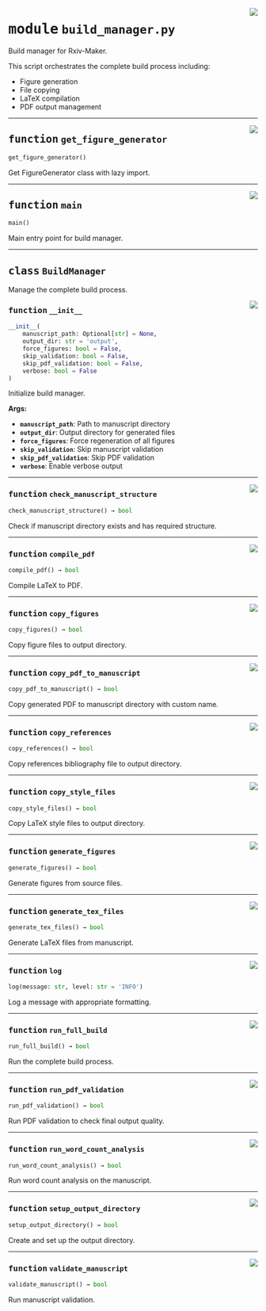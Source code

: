 <!-- markdownlint-disable -->

<a href="https://github.com/henriqueslab/rxiv-maker/blob/main/src/py/commands/build_manager.py#L0"><img align="right" style="float:right;" src="https://img.shields.io/badge/-source-cccccc?style=flat-square"></a>

# <kbd>module</kbd> `build_manager.py`
Build manager for Rxiv-Maker. 

This script orchestrates the complete build process including: 
- Figure generation 
- File copying 
- LaTeX compilation 
- PDF output management 


---

<a href="https://github.com/henriqueslab/rxiv-maker/blob/main/src/py/commands/build_manager.py#L34"><img align="right" style="float:right;" src="https://img.shields.io/badge/-source-cccccc?style=flat-square"></a>

## <kbd>function</kbd> `get_figure_generator`

```python
get_figure_generator()
```

Get FigureGenerator class with lazy import. 


---

<a href="https://github.com/henriqueslab/rxiv-maker/blob/main/src/py/commands/build_manager.py#L830"><img align="right" style="float:right;" src="https://img.shields.io/badge/-source-cccccc?style=flat-square"></a>

## <kbd>function</kbd> `main`

```python
main()
```

Main entry point for build manager. 


---

## <kbd>class</kbd> `BuildManager`
Manage the complete build process. 

<a href="https://github.com/henriqueslab/rxiv-maker/blob/main/src/py/commands/build_manager.py#L46"><img align="right" style="float:right;" src="https://img.shields.io/badge/-source-cccccc?style=flat-square"></a>

### <kbd>function</kbd> `__init__`

```python
__init__(
    manuscript_path: Optional[str] = None,
    output_dir: str = 'output',
    force_figures: bool = False,
    skip_validation: bool = False,
    skip_pdf_validation: bool = False,
    verbose: bool = False
)
```

Initialize build manager. 



**Args:**
 
 - <b>`manuscript_path`</b>:  Path to manuscript directory 
 - <b>`output_dir`</b>:  Output directory for generated files 
 - <b>`force_figures`</b>:  Force regeneration of all figures 
 - <b>`skip_validation`</b>:  Skip manuscript validation 
 - <b>`skip_pdf_validation`</b>:  Skip PDF validation 
 - <b>`verbose`</b>:  Enable verbose output 




---

<a href="https://github.com/henriqueslab/rxiv-maker/blob/main/src/py/commands/build_manager.py#L160"><img align="right" style="float:right;" src="https://img.shields.io/badge/-source-cccccc?style=flat-square"></a>

### <kbd>function</kbd> `check_manuscript_structure`

```python
check_manuscript_structure() → bool
```

Check if manuscript directory exists and has required structure. 

---

<a href="https://github.com/henriqueslab/rxiv-maker/blob/main/src/py/commands/build_manager.py#L524"><img align="right" style="float:right;" src="https://img.shields.io/badge/-source-cccccc?style=flat-square"></a>

### <kbd>function</kbd> `compile_pdf`

```python
compile_pdf() → bool
```

Compile LaTeX to PDF. 

---

<a href="https://github.com/henriqueslab/rxiv-maker/blob/main/src/py/commands/build_manager.py#L443"><img align="right" style="float:right;" src="https://img.shields.io/badge/-source-cccccc?style=flat-square"></a>

### <kbd>function</kbd> `copy_figures`

```python
copy_figures() → bool
```

Copy figure files to output directory. 

---

<a href="https://github.com/henriqueslab/rxiv-maker/blob/main/src/py/commands/build_manager.py#L645"><img align="right" style="float:right;" src="https://img.shields.io/badge/-source-cccccc?style=flat-square"></a>

### <kbd>function</kbd> `copy_pdf_to_manuscript`

```python
copy_pdf_to_manuscript() → bool
```

Copy generated PDF to manuscript directory with custom name. 

---

<a href="https://github.com/henriqueslab/rxiv-maker/blob/main/src/py/commands/build_manager.py#L431"><img align="right" style="float:right;" src="https://img.shields.io/badge/-source-cccccc?style=flat-square"></a>

### <kbd>function</kbd> `copy_references`

```python
copy_references() → bool
```

Copy references bibliography file to output directory. 

---

<a href="https://github.com/henriqueslab/rxiv-maker/blob/main/src/py/commands/build_manager.py#L401"><img align="right" style="float:right;" src="https://img.shields.io/badge/-source-cccccc?style=flat-square"></a>

### <kbd>function</kbd> `copy_style_files`

```python
copy_style_files() → bool
```

Copy LaTeX style files to output directory. 

---

<a href="https://github.com/henriqueslab/rxiv-maker/blob/main/src/py/commands/build_manager.py#L257"><img align="right" style="float:right;" src="https://img.shields.io/badge/-source-cccccc?style=flat-square"></a>

### <kbd>function</kbd> `generate_figures`

```python
generate_figures() → bool
```

Generate figures from source files. 

---

<a href="https://github.com/henriqueslab/rxiv-maker/blob/main/src/py/commands/build_manager.py#L481"><img align="right" style="float:right;" src="https://img.shields.io/badge/-source-cccccc?style=flat-square"></a>

### <kbd>function</kbd> `generate_tex_files`

```python
generate_tex_files() → bool
```

Generate LaTeX files from manuscript. 

---

<a href="https://github.com/henriqueslab/rxiv-maker/blob/main/src/py/commands/build_manager.py#L90"><img align="right" style="float:right;" src="https://img.shields.io/badge/-source-cccccc?style=flat-square"></a>

### <kbd>function</kbd> `log`

```python
log(message: str, level: str = 'INFO')
```

Log a message with appropriate formatting. 

---

<a href="https://github.com/henriqueslab/rxiv-maker/blob/main/src/py/commands/build_manager.py#L768"><img align="right" style="float:right;" src="https://img.shields.io/badge/-source-cccccc?style=flat-square"></a>

### <kbd>function</kbd> `run_full_build`

```python
run_full_build() → bool
```

Run the complete build process. 

---

<a href="https://github.com/henriqueslab/rxiv-maker/blob/main/src/py/commands/build_manager.py#L723"><img align="right" style="float:right;" src="https://img.shields.io/badge/-source-cccccc?style=flat-square"></a>

### <kbd>function</kbd> `run_pdf_validation`

```python
run_pdf_validation() → bool
```

Run PDF validation to check final output quality. 

---

<a href="https://github.com/henriqueslab/rxiv-maker/blob/main/src/py/commands/build_manager.py#L684"><img align="right" style="float:right;" src="https://img.shields.io/badge/-source-cccccc?style=flat-square"></a>

### <kbd>function</kbd> `run_word_count_analysis`

```python
run_word_count_analysis() → bool
```

Run word count analysis on the manuscript. 

---

<a href="https://github.com/henriqueslab/rxiv-maker/blob/main/src/py/commands/build_manager.py#L149"><img align="right" style="float:right;" src="https://img.shields.io/badge/-source-cccccc?style=flat-square"></a>

### <kbd>function</kbd> `setup_output_directory`

```python
setup_output_directory() → bool
```

Create and set up the output directory. 

---

<a href="https://github.com/henriqueslab/rxiv-maker/blob/main/src/py/commands/build_manager.py#L211"><img align="right" style="float:right;" src="https://img.shields.io/badge/-source-cccccc?style=flat-square"></a>

### <kbd>function</kbd> `validate_manuscript`

```python
validate_manuscript() → bool
```

Run manuscript validation. 


